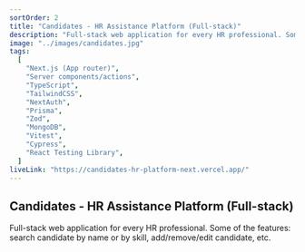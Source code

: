 ```yaml
---
sortOrder: 2
title: "Candidates - HR Assistance Platform (Full-stack)"
description: "Full-stack web application for every HR professional. Some of the features include the ability to search for candidates by name or skill, add new candidates, edit or remove existing ones, and mark candidates as favorites."
image: "../images/candidates.jpg"
tags:
  [
    "Next.js (App router)",
    "Server components/actions",
    "TypeScript",
    "TailwindCSS",
    "NextAuth",
    "Prisma",
    "Zod",
    "MongoDB",
    "Vitest",
    "Cypress",
    "React Testing Library",
  ]
liveLink: "https://candidates-hr-platform-next.vercel.app/"
---
```


## Candidates - HR Assistance Platform (Full-stack)

Full-stack web application for every HR professional. Some of the features: search candidate by name or by skill, add/remove/edit candidate, etc.
